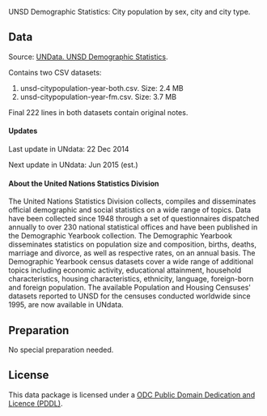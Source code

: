 UNSD Demographic Statistics: City population by sex, city and city type.

## Data
Source: [UNData. UNSD Demographic Statistics](http://data.un.org/Data.aspx?d=POP&f=tableCode:240).

Contains two CSV datasets:
  1. unsd-citypopulation-year-both.csv. Size: 2.4 MB
  2. unsd-citypopulation-year-fm.csv. Size: 3.7 MB

Final 222 lines in both datasets contain original notes.

#### Updates
Last update in UNdata: 22 Dec 2014

Next update in UNdata: Jun 2015 (est.)

#### About the United Nations Statistics Division
The United Nations Statistics Division collects, compiles and disseminates official demographic and social statistics on a wide range of topics. Data have been collected since 1948 through a set of questionnaires dispatched annually to over 230 national statistical offices and have been published in the Demographic Yearbook collection. The Demographic Yearbook disseminates statistics on population size and composition, births, deaths, marriage and divorce, as well as respective rates, on an annual basis. The Demographic Yearbook census datasets cover a wide range of additional topics including economic activity, educational attainment, household characteristics, housing characteristics, ethnicity, language, foreign-born and foreign population. The available Population and Housing Censuses' datasets reported to UNSD for the censuses conducted worldwide since 1995, are now available in UNdata.

## Preparation
No special preparation needed.

## License
This data package is licensed under a [ODC Public Domain Dedication and Licence (PDDL)](http://opendatacommons.org/licenses/pddl/1.0/).


